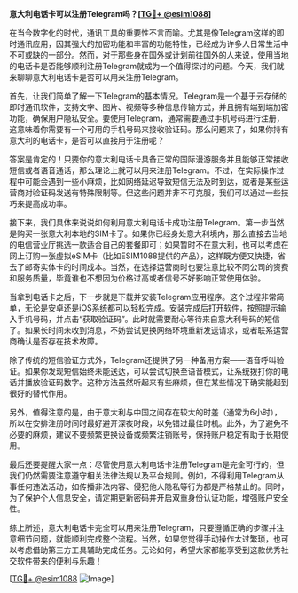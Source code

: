 **意大利电话卡可以注册Telegram吗？[[TG💪+ @esim1088](https://t.me/s/esim1088)]**

在当今数字化的时代，通讯工具的重要性不言而喻。尤其是像Telegram这样的即时通讯应用，因其强大的加密功能和丰富的功能特性，已经成为许多人日常生活中不可或缺的一部分。然而，对于那些身在国外或计划前往国外的人来说，使用当地的电话卡是否能够顺利注册Telegram就成为一个值得探讨的问题。今天，我们就来聊聊意大利电话卡是否可以用来注册Telegram。

首先，让我们简单了解一下Telegram的基本情况。Telegram是一个基于云存储的即时通讯软件，支持文字、图片、视频等多种信息传输方式，并且拥有端到端加密功能，确保用户隐私安全。要使用Telegram，通常需要通过手机号码进行注册，这意味着你需要有一个可用的手机号码来接收验证码。那么问题来了，如果你持有意大利的电话卡，是否可以直接用于注册呢？

答案是肯定的！只要你的意大利电话卡具备正常的国际漫游服务并且能够正常接收短信或者语音通话，那么理论上就可以用来注册Telegram。不过，在实际操作过程中可能会遇到一些小麻烦，比如网络延迟导致短信无法及时到达，或者是某些运营商对验证码发送有特殊限制等。但这些问题并非不可克服，我们可以通过一些技巧来提高成功率。

接下来，我们具体来说说如何利用意大利电话卡成功注册Telegram。第一步当然是购买一张意大利本地的SIM卡了。如果你已经身处意大利境内，那么直接去当地的电信营业厅挑选一款适合自己的套餐即可；如果暂时不在意大利，也可以考虑在网上订购一张虚拟eSIM卡（比如ESIM1088提供的产品），这样既方便又快捷，省去了邮寄实体卡的时间成本。当然，在选择运营商时也要注意比较不同公司的资费和服务质量，毕竟谁也不想因为价格过高或者信号不好影响正常使用体验。

当拿到电话卡之后，下一步就是下载并安装Telegram应用程序。这个过程非常简单，无论是安卓还是iOS系统都可以轻松完成。安装完成后打开软件，按照提示输入手机号码，并点击“获取验证码”。此时就需要耐心等待来自意大利号码的短信了。如果长时间未收到消息，不妨尝试更换网络环境重新发送请求，或者联系运营商确认是否存在技术故障。

除了传统的短信验证方式外，Telegram还提供了另一种备用方案——语音呼叫验证。如果你发现短信始终未能送达，可以尝试切换至语音模式，让系统拨打你的电话并播放验证码数字。这种方法虽然听起来有些麻烦，但在某些情况下确实能起到很好的替代作用。

另外，值得注意的是，由于意大利与中国之间存在较大的时差（通常为6小时），所以在安排注册时间时最好避开深夜时段，以免错过最佳时机。此外，为了避免不必要的麻烦，建议不要频繁更换设备或频繁注销账号，保持账户稳定有助于长期使用。

最后还要提醒大家一点：尽管使用意大利电话卡注册Telegram是完全可行的，但我们仍然需要注意遵守相关法律法规以及平台规则。例如，不得利用Telegram从事任何违法活动，如传播非法内容、侵犯他人隐私等行为都是严格禁止的。同时，为了保护个人信息安全，请定期更新密码并开启双重身份认证功能，增强账户安全性。

综上所述，意大利电话卡完全可以用来注册Telegram，只要遵循正确的步骤并注意细节问题，就能顺利完成整个流程。当然，如果您觉得手动操作太过繁琐，也可以考虑借助第三方工具辅助完成任务。无论如何，希望大家都能享受到这款优秀社交软件带来的便利与乐趣！

[[TG💪+ @esim1088](https://t.me/s/esim1088) ![Image](https://i.postimg.cc/4NQfJmqS/Snipaste-2025-05-13-00-14-12.png)]